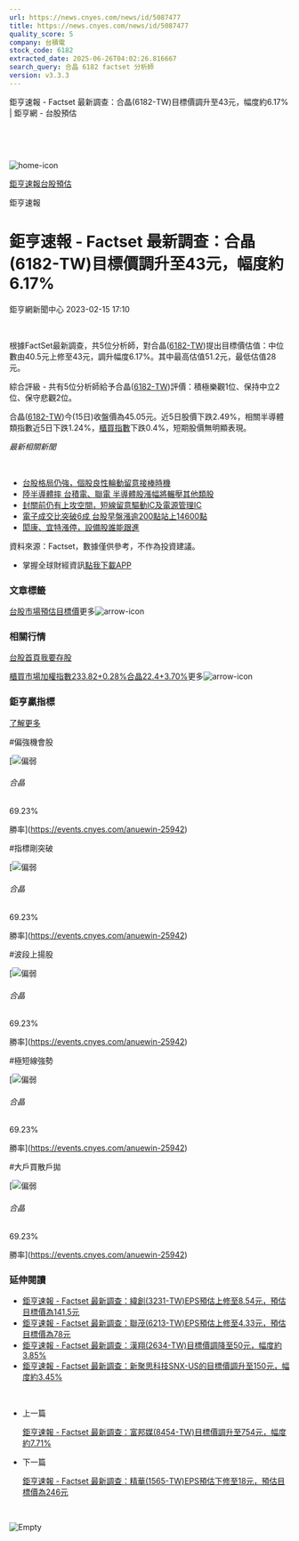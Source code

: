 ```yaml
---
url: https://news.cnyes.com/news/id/5087477
title: https://news.cnyes.com/news/id/5087477
quality_score: 5
company: 台積電
stock_code: 6182
extracted_date: 2025-06-26T04:02:26.816667
search_query: 合晶 6182 factset 分析師
version: v3.3.3
---
```


鉅亨速報 - Factset 最新調查：合晶(6182-TW)目標價調升至43元，幅度約6.17% | 鉅亨網 - 台股預估

‌

‌

![home-icon](/assets/icons/breadCrumb/symbol-icon-home.svg)

[鉅亨速報](/news/cat/anue_live)[台股預估](/news/cat/tw_forecast)

鉅亨速報

# 鉅亨速報 - Factset 最新調查：合晶(6182-TW)目標價調升至43元，幅度約6.17%

鉅亨網新聞中心 2023-02-15 17:10

‌

根據FactSet最新調查，共5位分析師，對合晶([6182-TW](https://www.cnyes.com/twstock/6182))提出目標價估值：中位數由40.5元上修至43元，調升幅度6.17%。其中最高估值51.2元，最低估值28元。

綜合評級 - 共有5位分析師給予合晶([6182-TW](https://www.cnyes.com/twstock/6182))評價：積極樂觀1位、保持中立2位、保守悲觀2位。

合晶([6182-TW](https://www.cnyes.com/twstock/6182))今(15日)收盤價為45.05元。近5日股價下跌2.49%，相關半導體類指數近5日下跌1.24%，[櫃買指數](https://invest.cnyes.com/index/TWS/OTC01)下跌0.4%，短期股價無明顯表現。

*最新相關新聞*

‌

* [台股格局仍強，個股良性輪動留意接棒時機](https://news.cnyes.com/news/id/5083311)
* [陸半導體摔 台積電、聯電 半導體股漲幅將輾壓其他類股](https://news.cnyes.com/news/id/5057476)
* [封關前仍有上攻空間，短線留意驅動IC及電源管理IC](https://news.cnyes.com/news/id/5057296)
* [電子成交比突破6成 台股早盤漲逾200點站上14600點](https://news.cnyes.com/news/id/5056510)
* [閎康、宜特漲停，設備股誰能跟進](https://news.cnyes.com/news/id/5031381)

資料來源：Factset，數據僅供參考，不作為投資建議。

* 掌握全球財經資訊[點我下載APP](http://www.cnyes.com/app/?utm_source=mweb&utm_medium=HamMenuBanner&utm_campaign=fixed&utm_content=entr)

### 文章標籤

[台股](https://news.cnyes.com/tag/台股 "台股")[市場預估](https://news.cnyes.com/tag/市場預估 "市場預估")[目標價](https://news.cnyes.com/tag/目標價 "目標價")更多![arrow-icon](/assets/icons/arrows/arrow-down.svg)

### 相關行情

[台股首頁](https://www.cnyes.com/twstock)[我要存股](https://supr.link/8OHaU)

[櫃買市場加權指數233.82+0.28%](https://invest.cnyes.com/index/TWS/OTC01)[合晶22.4+3.70%](https://www.cnyes.com/twstock/6182)更多![arrow-icon](/assets/icons/arrows/arrow-down.svg)

### 鉅亨贏指標

[了解更多](https://events.cnyes.com/anuewin-25942)

#偏強機會股

[![偏弱](/assets/icons/win-indicator/short.svg)

###### 合晶

69.23%

勝率](https://events.cnyes.com/anuewin-25942)

#指標剛突破

[![偏弱](/assets/icons/win-indicator/short.svg)

###### 合晶

69.23%

勝率](https://events.cnyes.com/anuewin-25942)

#波段上揚股

[![偏弱](/assets/icons/win-indicator/short.svg)

###### 合晶

69.23%

勝率](https://events.cnyes.com/anuewin-25942)

#極短線強勢

[![偏弱](/assets/icons/win-indicator/short.svg)

###### 合晶

69.23%

勝率](https://events.cnyes.com/anuewin-25942)

#大戶買散戶拋

[![偏弱](/assets/icons/win-indicator/short.svg)

###### 合晶

69.23%

勝率](https://events.cnyes.com/anuewin-25942)

### 延伸閱讀

* [鉅亨速報 - Factset 最新調查：緯創(3231-TW)EPS預估上修至8.54元，預估目標價為141.5元](/news/id/6038774)
* [鉅亨速報 - Factset 最新調查：聯茂(6213-TW)EPS預估上修至4.33元，預估目標價為78元](/news/id/6038773)
* [鉅亨速報 - Factset 最新調查：漢翔(2634-TW)目標價調降至50元，幅度約3.85%](/news/id/6038772)
* [鉅亨速報 - Factset 最新調查：新聚思科技SNX-US的目標價調升至150元，幅度約3.45%](/news/id/6038632)

‌

* 上一篇

  [鉅亨速報 - Factset 最新調查：富邦媒(8454-TW)目標價調升至754元，幅度約7.71%](/news/id/5088735)
* 下一篇

  [鉅亨速報 - Factset 最新調查：精華(1565-TW)EPS預估下修至18元，預估目標價為246元](/news/id/5086293)

‌

![Empty](/assets/icons/skeleton/empty-image.svg)

‌